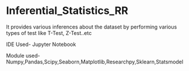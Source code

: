 # Inferential_Statistics_RR
It provides various inferences about the dataset by performing various types of test like T-Test, Z-Test..etc

IDE Used- Jupyter Notebook

Module used- Numpy,Pandas,Scipy,Seaborn,Matplotlib,Researchpy,Sklearn,Statsmodel

